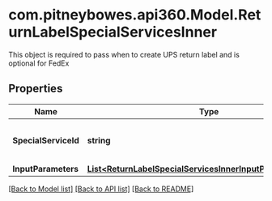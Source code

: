 # com.pitneybowes.api360.Model.ReturnLabelSpecialServicesInner
This object is required to pass when to create UPS return label and is optional for FedEx

## Properties

Name | Type | Description | Notes
------------ | ------------- | ------------- | -------------
**SpecialServiceId** | **string** | PRL is the return label special service | [optional] 
**InputParameters** | [**List&lt;ReturnLabelSpecialServicesInnerInputParametersInner&gt;**](ReturnLabelSpecialServicesInnerInputParametersInner.md) |  | [optional] 

[[Back to Model list]](../README.md#documentation-for-models) [[Back to API list]](../README.md#documentation-for-api-endpoints) [[Back to README]](../README.md)

